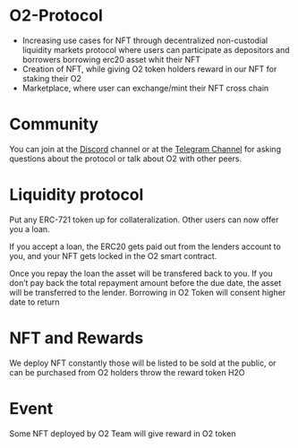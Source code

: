 # O2-Protocol

- Increasing use cases for NFT through decentralized non-custodial liquidity markets protocol where users can participate as depositors and borrowers
borrowing erc20 asset whit their NFT
- Creation of NFT, while giving O2 token holders reward in our NFT for staking their O2
- Marketplace, where user can exchange/mint their NFT cross chain

# Community
You can join at the [Discord](https://discord.gg/xZHy7ekz3R) channel or at the [Telegram Channel](https://t.me/o2protocol/) for asking questions about the protocol or talk about O2 with other peers.

# Liquidity protocol
Put any ERC-721 token up for collateralization. Other users can now offer you a loan.

If you accept a loan, the ERC20 gets paid out from the lenders account to you, and your NFT gets locked in the O2 smart contract.

Once you repay the loan the asset will be transfered back to you. If you don’t pay back the total repayment amount before the due date, the asset will be transferred to the lender.
Borrowing in O2 Token will consent higher date to return

# NFT and Rewards
We deploy NFT constantly those will be listed to be sold at the public, or can be purchased from O2 holders throw the reward token H2O

# Event
Some NFT deployed by O2 Team will give reward in O2 token
